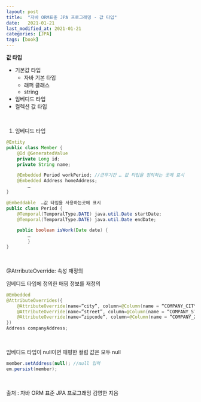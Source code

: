 ```yaml
---
layout: post
title:  "자바 ORM표준 JPA 프로그래밍 - 값 타입"
date:   2021-01-21
last_modified_at: 2021-01-21
categories: [JPA]
tags: [book]
---
```


**값 타입**
- 기본값 타입
    - 자바 기본 타입
    - 래퍼 클래스
    - string
- 임베디드 타입
- 컬렉션 값 타입

<br/>

1. 임베디드 타입

```java
@Entity 
public class Member {
	@Id @GeneratedValue
	private Long id;
	private String name;

	@Embedded Period workPeriod; //근무기간 … 값 타입을 정의하는 곳에 표시
	@Embedded Address homeAddress; 
        …
}

@Embeddable  …값 타입을 사용하는곳에 표시
public class Period {
	@Temporal(TemporalType.DATE) java.util.Date startDate;
	@Temporal(TemporalType.DATE) java.util.Date endDate;

	public boolean isWork(Date date) {
        …
        }
}
```

<br/>

@AtrributeOverride: 속성 재정의

임베디드 타입에 정의한 매핑 정보를 재정의

```java
@Embedded
@AttributeOverrides({
	@AttributeOverride(name=”city”, column=@Column(name = “COMPANY_CITY”)),
	@AttributeOverride(name=”street”, column=@Column(name = “COMPANY_STREET”)),
	@AttributeOverride(name=”zipcode”, column=@Column(name = “COMPANY_ZIPCODE”))
})
Address companyAddress;
```

<br/>

임베디드 타입이 null이면 매핑한 컬럼 값은 모두 null

```java
member.setAddress(null); //null 입력
em.persist(member);
```

<br/>

출처 : 자바 ORM 표준 JPA 프로그래밍 김영한 지음

<br/>